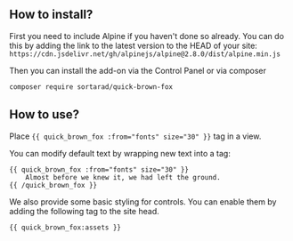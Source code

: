## How to install?

First you need to include Alpine if you haven't done so already. You can do this by adding the link to the latest version to the HEAD of your site:
```https://cdn.jsdelivr.net/gh/alpinejs/alpine@2.8.0/dist/alpine.min.js```

Then you can install the add-on via the Control Panel or via composer

```bash
composer require sortarad/quick-brown-fox
```

## How to use?

Place `{{ quick_brown_fox :from="fonts" size="30" }}` tag in a view.

You can modify default text by wrapping new text into a tag:

```
{{ quick_brown_fox :from="fonts" size="30" }}
	Almost before we knew it, we had left the ground.
{{ /quick_brown_fox }}
```

We also provide some basic styling for controls. You can enable them by adding the following tag to the site head.

```
{{ quick_brown_fox:assets }}
```
